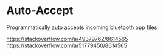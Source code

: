 # Auto-Accept
Programmatically auto accepts incoming bluetooth opp files

https://stackoverflow.com/a/49379762/8614565
https://stackoverflow.com/a/51779450/8614565
